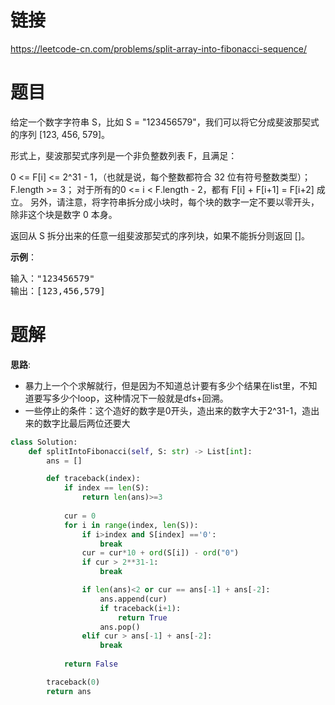 # 链接
https://leetcode-cn.com/problems/split-array-into-fibonacci-sequence/

# 题目
给定一个数字字符串 S，比如 S = "123456579"，我们可以将它分成斐波那契式的序列 [123, 456, 579]。

形式上，斐波那契式序列是一个非负整数列表 F，且满足：

0 <= F[i] <= 2^31 - 1，（也就是说，每个整数都符合 32 位有符号整数类型）；
F.length >= 3；
对于所有的0 <= i < F.length - 2，都有 F[i] + F[i+1] = F[i+2] 成立。
另外，请注意，将字符串拆分成小块时，每个块的数字一定不要以零开头，除非这个块是数字 0 本身。

返回从 S 拆分出来的任意一组斐波那契式的序列块，如果不能拆分则返回 []。

**示例**：
<pre>
输入："123456579"
输出：[123,456,579]
</pre>

# 题解
**思路**:
- 暴力上一个个求解就行，但是因为不知道总计要有多少个结果在list里，不知道要写多少个loop，这种情况下一般就是dfs+回溯。
- 一些停止的条件：这个造好的数字是0开头，造出来的数字大于2^31-1，造出来的数字比最后两位还要大

```python
class Solution:
    def splitIntoFibonacci(self, S: str) -> List[int]:
        ans = []

        def traceback(index):
            if index == len(S):
                return len(ans)>=3
            
            cur = 0
            for i in range(index, len(S)):
                if i>index and S[index] =='0':
                    break
                cur = cur*10 + ord(S[i]) - ord("0")
                if cur > 2**31-1:
                    break

                if len(ans)<2 or cur == ans[-1] + ans[-2]:
                    ans.append(cur)
                    if traceback(i+1):
                        return True
                    ans.pop()
                elif cur > ans[-1] + ans[-2]:
                    break
            
            return False

        traceback(0)
        return ans
```
